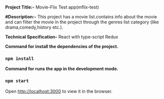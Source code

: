 **Project Title:-**
Movie-Flix Test app(mflix-test)


**#Description:-**
This project has a movie list.contains info about the movie and can filter the movie in the project through the genres list category (like drama,comedy,history etc.).


**Technical Specification-**
React with type-script
Redux


**Command for install the dependencies of the project.**
### `npm install`


**Command for runs the app in the development mode.**
### `npm start`
Open [http://localhost:3000](http://localhost:3000) to view it in the browser.


